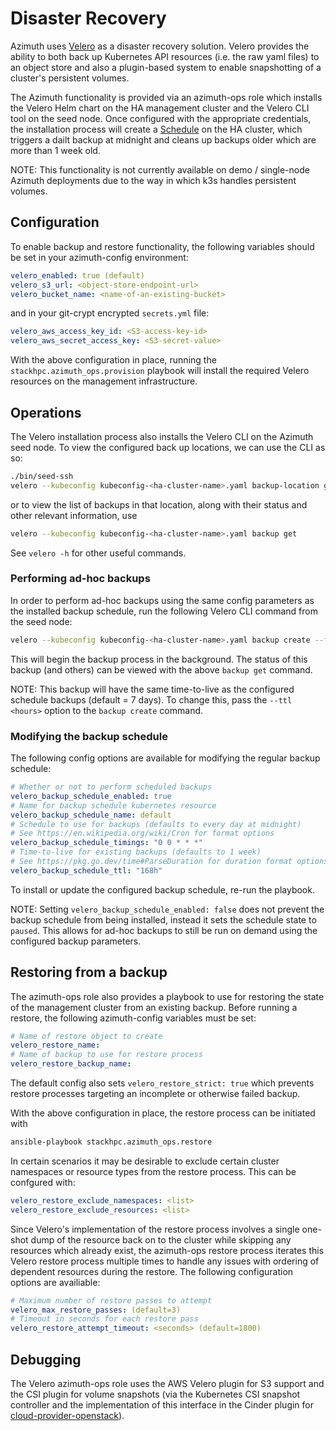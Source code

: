 # Disaster Recovery

Azimuth uses [Velero](https://velero.io) as a disaster recovery solution. Velero provides the ability to both back up Kubernetes API resources (i.e. the raw yaml files) to an object store and also a plugin-based system to enable snapshotting of a cluster's persistent volumes.

The Azimuth functionality is provided via an azimuth-ops role which installs the Velero Helm chart on the HA management cluster and the Velero CLI tool on the seed node. Once configured with the appropriate credentials, the installation process will create a [Schedule](https://velero.io/docs/latest/api-types/schedule/) on the HA cluster, which triggers a dailt backup at midnight and cleans up backups older which are more than 1 week old.

NOTE: This functionality is not currently available on demo / single-node Azimuth deployments due to the way in which k3s handles persistent volumes.

## Configuration

To enable backup and restore functionality, the following variables should be set in your azimuth-config environment:

```yaml
velero_enabled: true (default)
velero_s3_url: <object-store-endpoint-url>
velero_bucket_name: <name-of-an-existing-bucket>
```

and in your git-crypt encrypted `secrets.yml` file:

```yaml
velero_aws_access_key_id: <S3-access-key-id>
velero_aws_secret_access_key: <S3-secret-value>
```

With the above configuration in place, running the `stackhpc.azimuth_ops.provision` playbook will install the required Velero resources on the management infrastructure.

## Operations

The Velero installation process also installs the Velero CLI on the Azimuth seed node. To view the configured back up locations, we can use the CLI as so:

```sh
./bin/seed-ssh
velero --kubeconfig kubeconfig-<ha-cluster-name>.yaml backup-location get
```

or to view the list of backups in that location, along with their status and other relevant information, use

```sh
velero --kubeconfig kubeconfig-<ha-cluster-name>.yaml backup get
```

See `velero -h` for other useful commands.

### Performing ad-hoc backups

In order to perform ad-hoc backups using the same config parameters as the installed backup schedule, run the following Velero CLI command from the seed node:

```sh
velero --kubeconfig kubeconfig-<ha-cluster-name>.yaml backup create --from-schedule default
```

This will begin the backup process in the background. The status of this backup (and others) can be viewed with the above `backup get` command.

NOTE: This backup will have the same time-to-live as the configured schedule backups (default = 7 days). To change this, pass the `--ttl <hours>` option to the `backup create` command.

### Modifying the backup schedule

The following config options are available for modifying the regular backup schedule:

```yaml
# Whether or not to perform scheduled backups
velero_backup_schedule_enabled: true
# Name for backup schedule kubernetes resource
velero_backup_schedule_name: default
# Schedule to use for backups (defaults to every day at midnight)
# See https://en.wikipedia.org/wiki/Cron for format options
velero_backup_schedule_timings: "0 0 * * *"
# Time-to-live for existing backups (defaults to 1 week)
# See https://pkg.go.dev/time#ParseDuration for duration format options
velero_backup_schedule_ttl: "168h"
```

To install or update the configured backup schedule, re-run the  playbook.

NOTE: Setting `velero_backup_schedule_enabled: false` does not prevent the backup schedule from being installed, instead it sets the schedule state to `paused`. This allows for ad-hoc backups to still be run on demand using the configured backup parameters.

## Restoring from a backup

The azimuth-ops role also provides a playbook to use for restoring the state of the management cluster from an existing backup. Before running a restore, the following azimuth-config variables must be set:

```yaml
# Name of restore object to create
velero_restore_name: 
# Name of backup to use for restore process
velero_restore_backup_name: 
```

The default config also sets `velero_restore_strict: true` which prevents restore processes targeting an incomplete or otherwise failed backup.

With the above configuration in place, the restore process can be initiated with

```bash
ansible-playbook stackhpc.azimuth_ops.restore
```

In certain scenarios it may be desirable to exclude certain cluster namespaces or resource types from the restore process. This can be confgured with:

```yaml
velero_restore_exclude_namespaces: <list>
velero_restore_exclude_resources: <list>
```

Since Velero's implementation of the restore process involves a single one-shot dump of the resource back on to the cluster while skipping any resources which already exist, the azimuth-ops restore process iterates this Velero restore process multiple times to handle any issues with ordering of dependent resources during the restore. The following configuration options are availiable:

```yaml
# Maximum number of restore passes to attempt
velero_max_restore_passes: (default=3)
# Timeout in seconds for each restore pass
velero_restore_attempt_timeout: <seconds> (default=1800)
```

## Debugging

The Velero azimuth-ops role uses the AWS Velero plugin for S3 support and the CSI plugin for volume snapshots (via the Kubernetes CSI snapshot controller and the implementation of this interface in the Cinder plugin for [cloud-provider-openstack](https://github.com/kubernetes/cloud-provider-openstack)).